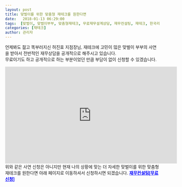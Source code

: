 ```yaml
---
layout: post
title: 맞벌이를 위한 맞춤형 재테크를 원한다면
date:   2018-01-13 06:29:00
tags:  [맞벌이, 맞벌이부부, 맞춤형재테크, 무료재무설계상담, 재무컨설팅, 재테크, 한국리더스재무설계]
categories: [재테크]
author: 관리자
---
```

<span style="font-family: arial, helvetica, sans-serif;">언제봐도 젊고 똑부러지신 허진효 지점장님,</span>
<span style="font-family: arial, helvetica, sans-serif;">재테크에 고민이 많은 맞벌이 부부의 사연을 받아서</span>
<span style="font-family: arial, helvetica, sans-serif;">전반적인 재무상담을 공개적으로 해주시고 있습니다.</span>
<br>
<span style="font-family: arial, helvetica, sans-serif;">무료이기도 하고 공개적으로 하는 부분이었던 만큼</span>
<span style="font-family: arial, helvetica, sans-serif;">부담이 없이 신청할 수 있겠습니다.</span>
<iframe src="https://www.youtube.com/embed/fyoP9g13jWc?rel=0" width="560" height="315" frameborder="0" allowfullscreen="allowfullscreen"></iframe>
<br>
<span style="font-family: arial, helvetica, sans-serif;">위와 같은 사연 신청은 아니지만</span>
<span style="font-family: arial, helvetica, sans-serif;">현재 나의 상황에 맞는 더 자세한</span>
<span style="font-family: arial, helvetica, sans-serif;">맞벌이를 위한 맞춤형 재테크를 원한다면</span>
<span style="font-family: arial, helvetica, sans-serif;">아래 페이지로 이동하셔서</span>
<span style="font-family: arial, helvetica, sans-serif;">신청하시면 되겠습니다.</span>
<span style="color: #0000ff; font-family: arial, helvetica, sans-serif;"><strong><a style="color: #0000ff;" href="https://finance.leeseungju.com/money">재무컨설팅[무료신청]</a></strong></span>
